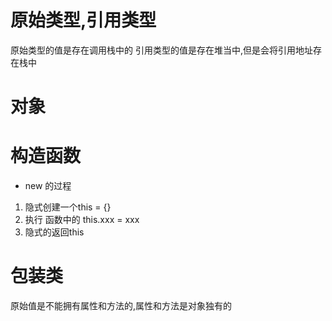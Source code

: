 # 原始类型,引用类型
原始类型的值是存在调用栈中的
引用类型的值是存在堆当中,但是会将引用地址存在栈中

# 对象 

# 构造函数
- new 的过程
1. 隐式创建一个this = {}
2. 执行 函数中的 this.xxx = xxx
3. 隐式的返回this


# 包装类
原始值是不能拥有属性和方法的,属性和方法是对象独有的